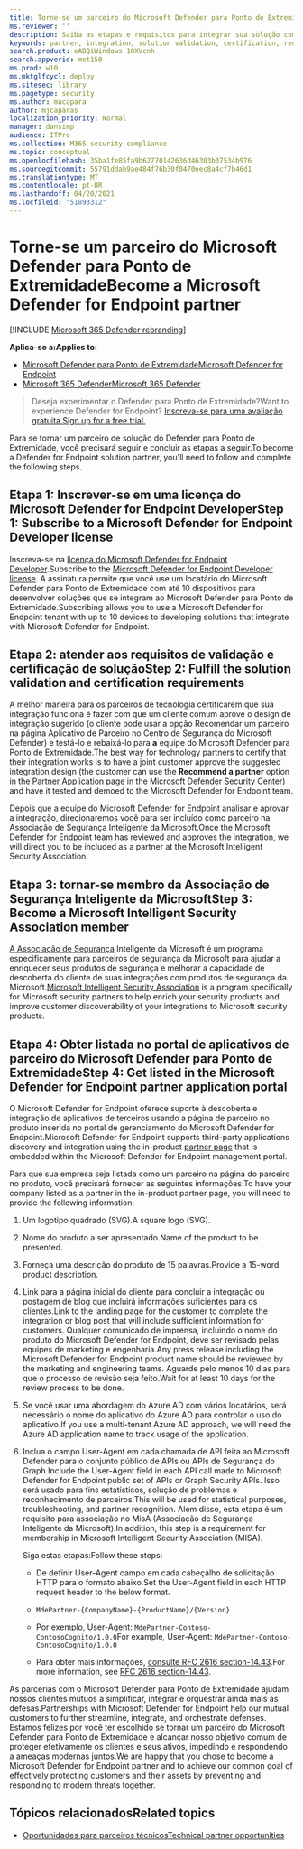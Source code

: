 ```yaml
---
title: Torne-se um parceiro do Microsoft Defender para Ponto de Extremidade
ms.reviewer: ''
description: Saiba as etapas e requisitos para integrar sua solução com o Microsoft Defender para Ponto de Extremidade e ser um parceiro
keywords: partner, integration, solution validation, certification, requirements, member, misa, application portal
search.product: eADQiWindows 10XVcnh
search.appverid: met150
ms.prod: w10
ms.mktglfcycl: deploy
ms.sitesec: library
ms.pagetype: security
ms.author: macapara
author: mjcaparas
localization_priority: Normal
manager: dansimp
audience: ITPro
ms.collection: M365-security-compliance
ms.topic: conceptual
ms.openlocfilehash: 35ba1fe85fa9b62770142636d46303b37534b976
ms.sourcegitcommit: 55791ddab9ae484f76b30f0470eec8a4cf7b46d1
ms.translationtype: MT
ms.contentlocale: pt-BR
ms.lasthandoff: 04/20/2021
ms.locfileid: "51893312"
---
```

# <a name="become-a-microsoft-defender-for-endpoint-partner"></a><span data-ttu-id="51fed-104">Torne-se um parceiro do Microsoft Defender para Ponto de Extremidade</span><span class="sxs-lookup"><span data-stu-id="51fed-104">Become a Microsoft Defender for Endpoint partner</span></span>

[!INCLUDE [Microsoft 365 Defender rebranding](../../includes/microsoft-defender.md)]

<span data-ttu-id="51fed-105">**Aplica-se a:**</span><span class="sxs-lookup"><span data-stu-id="51fed-105">**Applies to:**</span></span>
- [<span data-ttu-id="51fed-106">Microsoft Defender para Ponto de Extremidade</span><span class="sxs-lookup"><span data-stu-id="51fed-106">Microsoft Defender for Endpoint</span></span>](https://go.microsoft.com/fwlink/?linkid=2154037)
- [<span data-ttu-id="51fed-107">Microsoft 365 Defender</span><span class="sxs-lookup"><span data-stu-id="51fed-107">Microsoft 365 Defender</span></span>](https://go.microsoft.com/fwlink/?linkid=2118804)

> <span data-ttu-id="51fed-108">Deseja experimentar o Defender para Ponto de Extremidade?</span><span class="sxs-lookup"><span data-stu-id="51fed-108">Want to experience Defender for Endpoint?</span></span> [<span data-ttu-id="51fed-109">Inscreva-se para uma avaliação gratuita.</span><span class="sxs-lookup"><span data-stu-id="51fed-109">Sign up for a free trial.</span></span>](https://www.microsoft.com/microsoft-365/windows/microsoft-defender-atp?ocid=docs-wdatp-exposedapis-abovefoldlink)

<span data-ttu-id="51fed-110">Para se tornar um parceiro de solução do Defender para Ponto de Extremidade, você precisará seguir e concluir as etapas a seguir.</span><span class="sxs-lookup"><span data-stu-id="51fed-110">To become a Defender for Endpoint solution partner, you'll need to follow and complete the following steps.</span></span>

## <a name="step-1-subscribe-to-a-microsoft-defender-for-endpoint-developer-license"></a><span data-ttu-id="51fed-111">Etapa 1: Inscrever-se em uma licença do Microsoft Defender for Endpoint Developer</span><span class="sxs-lookup"><span data-stu-id="51fed-111">Step 1: Subscribe to a Microsoft Defender for Endpoint Developer license</span></span>
<span data-ttu-id="51fed-112">Inscreva-se na [licença do Microsoft Defender for Endpoint Developer](https://winatpregistration-prd.trafficmanager.net/Developer/UserAgreement?Length=9).</span><span class="sxs-lookup"><span data-stu-id="51fed-112">Subscribe to the [Microsoft Defender for Endpoint Developer license](https://winatpregistration-prd.trafficmanager.net/Developer/UserAgreement?Length=9).</span></span> <span data-ttu-id="51fed-113">A assinatura permite que você use um locatário do Microsoft Defender para Ponto de Extremidade com até 10 dispositivos para desenvolver soluções que se integram ao Microsoft Defender para Ponto de Extremidade.</span><span class="sxs-lookup"><span data-stu-id="51fed-113">Subscribing allows you to use a Microsoft Defender for Endpoint tenant with up to 10 devices to developing solutions that integrate with Microsoft Defender for Endpoint.</span></span> 

## <a name="step-2-fulfill-the-solution-validation-and-certification-requirements"></a><span data-ttu-id="51fed-114">Etapa 2: atender aos requisitos de validação e certificação de solução</span><span class="sxs-lookup"><span data-stu-id="51fed-114">Step 2: Fulfill the solution validation and certification requirements</span></span>
<span data-ttu-id="51fed-115">A melhor maneira para os parceiros de tecnologia certificarem que sua integração funciona é fazer com que [](https://securitycenter.microsoft.com/interoperability/partners) um cliente comum aprove o design de integração sugerido (o cliente pode usar a opção Recomendar um parceiro na página Aplicativo de Parceiro no Centro de Segurança do Microsoft Defender) e testá-lo e rebaixá-lo para **a** equipe do Microsoft Defender para Ponto de Extremidade.</span><span class="sxs-lookup"><span data-stu-id="51fed-115">The best way for technology partners to certify that their integration works is to have a joint customer approve the suggested integration design (the customer can use the **Recommend a partner** option in the [Partner Application page](https://securitycenter.microsoft.com/interoperability/partners) in the Microsoft Defender Security Center) and have it tested and demoed to the Microsoft Defender for Endpoint team.</span></span>

<span data-ttu-id="51fed-116">Depois que a equipe do Microsoft Defender for Endpoint analisar e aprovar a integração, direcionaremos você para ser incluído como parceiro na Associação de Segurança Inteligente da Microsoft.</span><span class="sxs-lookup"><span data-stu-id="51fed-116">Once the Microsoft Defender for Endpoint team has reviewed and approves the integration, we will direct you to be included as a partner at the Microsoft Intelligent Security Association.</span></span>

## <a name="step-3-become-a--microsoft-intelligent-security-association-member"></a><span data-ttu-id="51fed-117">Etapa 3: tornar-se membro da Associação de Segurança Inteligente da Microsoft</span><span class="sxs-lookup"><span data-stu-id="51fed-117">Step 3: Become a  Microsoft Intelligent Security Association member</span></span>
<span data-ttu-id="51fed-118">[A Associação de Segurança](https://www.microsoft.com/security/partnerships/intelligent-security-association) Inteligente da Microsoft é um programa especificamente para parceiros de segurança da Microsoft para ajudar a enriquecer seus produtos de segurança e melhorar a capacidade de descoberta do cliente de suas integrações com produtos de segurança da Microsoft.</span><span class="sxs-lookup"><span data-stu-id="51fed-118">[Microsoft Intelligent Security Association](https://www.microsoft.com/security/partnerships/intelligent-security-association) is a program specifically for Microsoft security partners to help enrich your security products and improve customer discoverability of your integrations to Microsoft security products.</span></span>

## <a name="step-4-get-listed-in-the-microsoft-defender-for-endpoint-partner-application-portal"></a><span data-ttu-id="51fed-119">Etapa 4: Obter listada no portal de aplicativos de parceiro do Microsoft Defender para Ponto de Extremidade</span><span class="sxs-lookup"><span data-stu-id="51fed-119">Step 4: Get listed in the Microsoft Defender for Endpoint partner application portal</span></span>
<span data-ttu-id="51fed-120">O Microsoft Defender for Endpoint oferece suporte à descoberta [](partner-applications.md) e integração de aplicativos de terceiros usando a página de parceiro no produto inserida no portal de gerenciamento do Microsoft Defender for Endpoint.</span><span class="sxs-lookup"><span data-stu-id="51fed-120">Microsoft Defender for Endpoint supports third-party applications discovery and integration using the in-product [partner page](partner-applications.md) that is embedded within the Microsoft Defender for Endpoint management portal.</span></span> 

<span data-ttu-id="51fed-121">Para que sua empresa seja listada como um parceiro na página do parceiro no produto, você precisará fornecer as seguintes informações:</span><span class="sxs-lookup"><span data-stu-id="51fed-121">To have your company listed as a partner in the in-product partner page, you will need to provide the following information:</span></span>

1. <span data-ttu-id="51fed-122">Um logotipo quadrado (SVG).</span><span class="sxs-lookup"><span data-stu-id="51fed-122">A square logo (SVG).</span></span>
2. <span data-ttu-id="51fed-123">Nome do produto a ser apresentado.</span><span class="sxs-lookup"><span data-stu-id="51fed-123">Name of the product to be presented.</span></span>
3. <span data-ttu-id="51fed-124">Forneça uma descrição do produto de 15 palavras.</span><span class="sxs-lookup"><span data-stu-id="51fed-124">Provide a 15-word product description.</span></span>
4. <span data-ttu-id="51fed-125">Link para a página inicial do cliente para concluir a integração ou postagem de blog que incluirá informações suficientes para os clientes.</span><span class="sxs-lookup"><span data-stu-id="51fed-125">Link to the landing page for the customer to complete the integration or blog post that will include sufficient information for customers.</span></span> <span data-ttu-id="51fed-126">Qualquer comunicado de imprensa, incluindo o nome do produto do Microsoft Defender for Endpoint, deve ser revisado pelas equipes de marketing e engenharia.</span><span class="sxs-lookup"><span data-stu-id="51fed-126">Any press release including the Microsoft Defender for Endpoint product name should be reviewed by the marketing and engineering teams.</span></span> <span data-ttu-id="51fed-127">Aguarde pelo menos 10 dias para que o processo de revisão seja feito.</span><span class="sxs-lookup"><span data-stu-id="51fed-127">Wait for at least 10 days for the review process to be done.</span></span>
5.  <span data-ttu-id="51fed-128">Se você usar uma abordagem do Azure AD com vários locatários, será necessário o nome do aplicativo do Azure AD para controlar o uso do aplicativo.</span><span class="sxs-lookup"><span data-stu-id="51fed-128">If you use a multi-tenant Azure AD approach, we will need the Azure AD application name to track usage of the application.</span></span>
6. <span data-ttu-id="51fed-129">Inclua o campo User-Agent em cada chamada de API feita ao Microsoft Defender para o conjunto público de APIs ou APIs de Segurança do Graph.</span><span class="sxs-lookup"><span data-stu-id="51fed-129">Include the User-Agent field in each API call made to Microsoft Defender for Endpoint public set of APIs or Graph Security APIs.</span></span> <span data-ttu-id="51fed-130">Isso será usado para fins estatísticos, solução de problemas e reconhecimento de parceiros.</span><span class="sxs-lookup"><span data-stu-id="51fed-130">This will be used for statistical purposes, troubleshooting, and partner recognition.</span></span> <span data-ttu-id="51fed-131">Além disso, esta etapa é um requisito para associação no MisA (Associação de Segurança Inteligente da Microsoft).</span><span class="sxs-lookup"><span data-stu-id="51fed-131">In addition, this step is a requirement for membership in Microsoft Intelligent Security Association (MISA).</span></span>

    <span data-ttu-id="51fed-132">Siga estas etapas:</span><span class="sxs-lookup"><span data-stu-id="51fed-132">Follow these steps:</span></span>
    
    - <span data-ttu-id="51fed-133">De definir User-Agent campo em cada cabeçalho de solicitação HTTP para o formato abaixo.</span><span class="sxs-lookup"><span data-stu-id="51fed-133">Set the User-Agent field in each HTTP request header to the below format.</span></span>

    - `MdePartner-{CompanyName}-{ProductName}/{Version}`
    
    - <span data-ttu-id="51fed-134">Por exemplo, User-Agent: `MdePartner-Contoso-ContosoCognito/1.0.0`</span><span class="sxs-lookup"><span data-stu-id="51fed-134">For example, User-Agent: `MdePartner-Contoso-ContosoCognito/1.0.0`</span></span>
    
    - <span data-ttu-id="51fed-135">Para obter mais informações, [consulte RFC 2616 section-14.43](https://tools.ietf.org/html/rfc2616#section-14.43).</span><span class="sxs-lookup"><span data-stu-id="51fed-135">For more information, see [RFC 2616 section-14.43](https://tools.ietf.org/html/rfc2616#section-14.43).</span></span>

<span data-ttu-id="51fed-136">As parcerias com o Microsoft Defender para Ponto de Extremidade ajudam nossos clientes mútuos a simplificar, integrar e orquestrar ainda mais as defesas.</span><span class="sxs-lookup"><span data-stu-id="51fed-136">Partnerships with Microsoft Defender for Endpoint help our mutual customers to further streamline, integrate, and orchestrate defenses.</span></span> <span data-ttu-id="51fed-137">Estamos felizes por você ter escolhido se tornar um parceiro do Microsoft Defender para Ponto de Extremidade e alcançar nosso objetivo comum de proteger efetivamente os clientes e seus ativos, impedindo e respondendo a ameaças modernas juntos.</span><span class="sxs-lookup"><span data-stu-id="51fed-137">We are happy that you chose to become a Microsoft Defender for Endpoint partner and to achieve our common goal of effectively protecting customers and their assets by preventing and responding to modern threats together.</span></span>

## <a name="related-topics"></a><span data-ttu-id="51fed-138">Tópicos relacionados</span><span class="sxs-lookup"><span data-stu-id="51fed-138">Related topics</span></span>
- [<span data-ttu-id="51fed-139">Oportunidades para parceiros técnicos</span><span class="sxs-lookup"><span data-stu-id="51fed-139">Technical partner opportunities</span></span>](partner-integration.md)
